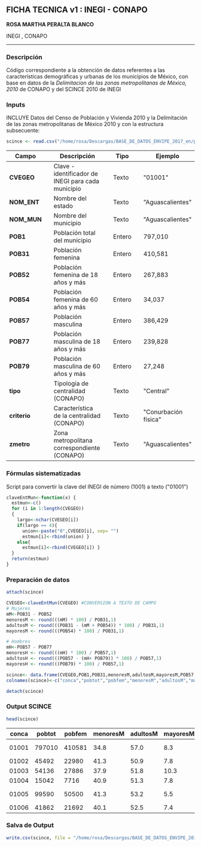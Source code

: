 
## FICHA TECNICA v1 : INEGI - CONAPO
 __ROSA MARTHA PERALTA BLANCO__
 
 INEGI , CONAPO 
 

------------------------------------------------------

### Descripción

Código correspondiente a la obtención de datos referentes a las características demográficas y urbanas de los municipios de México, con base en datos de la _Delimitacion de las zonas metropolitanas de México, 2010_ de CONAPO y del SCINCE 2010 de INEGI

### Inputs

INCLUYE Datos del Censo de Población y Vivienda 2010 y la Delimitación de las zonas metropolitanas de México 2010 y con la estructura subsecuente:


```R
scince <- read.csv("/home/rosa/Descargas/BASE_DE_DATOS_ENVIPE_2017_en/pobmun_scince2010.csv")
```

| Campo|| Descripción|| Tipo || Ejemplo |
| --- | --- | --- | --- | --- | --- | --- |
| __CVEGEO__ || Clave - identificador de INEGI para cada municipio  || Texto || "01001" |
| __NOM_ENT__  || Nombre del estado || Texto || "Aguascalientes" |
| __NOM_MUN__  || Nombre del municipio || Texto || "Aguascalientes" |
| __POB1__  || Población total del municipio || Entero || 797,010 |
| __POB31__  || Población femenina || Entero || 410,581 |
| __POB52__  || Población femenina de 18 años y más|| Entero || 267,883 |
| __POB54__  || Población femenina de 60 años y más|| Entero || 34,037|
| __POB57__  || Población masculina || Entero || 386,429 |
| __POB77__  || Población masculina de 18 años y más|| Entero || 239,828 |
| __POB79__  || Población masculina de 60 años y más|| Entero || 27,248|
| __tipo__  || Tipología de centralidad (CONAPO) || Texto || "Central"|
| __criterio__  || Característica de la centralidad (CONAPO) || Texto || "Conurbación física"|
| __zmetro__  || Zona metropolitana correspondiente (CONAPO) || Texto || "Aguascalientes"|

### Fórmulas sistematizadas
  
Script para convertir la clave del INEGI de número (1001) a texto ("01001")


```R
claveEntMun<-function(x) {
  estmun<-c()
  for (i in 1:length(CVEGEO))
  {
    largo<-nchar(CVEGEO[i])
    if(largo == 4){
      union<-paste("0",CVEGEO[i], sep= "")
      estmun[i]<-rbind(union) }
    else{
      estmun[i]<-rbind(CVEGEO[i]) }
  }
  return(estmun)
}
```

### Preparación de datos


```R
attach(scince)
```


```R
CVEGEO<-claveEntMun(CVEGEO) #CONVERSION A TEXTO DE CAMPO
# Mujeres
mM<-POB31 - POB52
menoresM <- round(((mM) * 100) / POB31,1)
adultosM <- round(((POB31 - (mM + POB54)) * 100) / POB31,1)
mayoresM <- round(((POB54) * 100) / POB31,1)

# Hombres
mH<-POB57 - POB77
menoresH <- round(((mH) * 100) / POB57,1)
adultosH <- round(((POB57 - (mH+ POB79)) * 100) / POB57,1)
mayoresH <- round(((POB79) * 100) / POB57,1)

scince<- data.frame(CVEGEO,POB1,POB31,menoresM,adultosM,mayoresM,POB57,menoresH,adultosH,mayoresH,tipo,criterio,zmetro)
colnames(scince)<-c("conca","pobtot","pobfem","menoresM","adultosM","mayoresM","pobmasc","menoresH","adultosH","mayoresH","tipo","criterio","zmetro")

detach(scince)
```

### Output SCINCE


```R
head(scince)
```


<table>
<thead><tr><th scope=col>conca</th><th scope=col>pobtot</th><th scope=col>pobfem</th><th scope=col>menoresM</th><th scope=col>adultosM</th><th scope=col>mayoresM</th><th scope=col>pobmasc</th><th scope=col>menoresH</th><th scope=col>adultosH</th><th scope=col>mayoresH</th><th scope=col>tipo</th><th scope=col>criterio</th><th scope=col>zmetro</th></tr></thead>
<tbody>
	<tr><td>01001             </td><td>797010            </td><td>410581            </td><td>34.8              </td><td>57.0              </td><td> 8.3              </td><td>386429            </td><td>37.9              </td><td>55.0              </td><td> 7.1              </td><td>Central           </td><td>Conurbacion física</td><td>Aguascalientes    </td></tr>
	<tr><td>01002             </td><td> 45492            </td><td> 22980            </td><td>41.3              </td><td>50.9              </td><td> 7.8              </td><td> 22512            </td><td>43.9              </td><td>48.1              </td><td> 8.1              </td><td>rural             </td><td>                  </td><td>                  </td></tr>
	<tr><td>01003             </td><td> 54136            </td><td> 27886            </td><td>37.9              </td><td>51.8              </td><td>10.3              </td><td> 26250            </td><td>41.8              </td><td>47.7              </td><td>10.5              </td><td>rural             </td><td>                  </td><td>                  </td></tr>
	<tr><td>01004             </td><td> 15042            </td><td>  7716            </td><td>40.9              </td><td>51.3              </td><td> 7.8              </td><td>  7326            </td><td>43.5              </td><td>48.6              </td><td> 7.9              </td><td>rural             </td><td>                  </td><td>                  </td></tr>
	<tr><td>01005             </td><td> 99590            </td><td> 50500            </td><td>41.3              </td><td>53.2              </td><td> 5.5              </td><td> 49090            </td><td>44.0              </td><td>50.5              </td><td> 5.5              </td><td>Central           </td><td>Conurbacion física</td><td>Aguascalientes    </td></tr>
	<tr><td>01006             </td><td> 41862            </td><td> 21692            </td><td>40.1              </td><td>52.5              </td><td> 7.4              </td><td> 20170            </td><td>42.7              </td><td>50.3              </td><td> 7.0              </td><td>rural             </td><td>                  </td><td>                  </td></tr>
</tbody>
</table>



### Salva de Output


```R
write.csv(scince, file = "/home/rosa/Descargas/BASE_DE_DATOS_ENVIPE_2017_en/tb/tb_scince-conapo.csv", row.names = TRUE)
```
